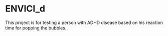 # ENVICI_d
This project is for testing a person with ADHD disease based on his reaction time for popping the bubbles.

